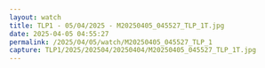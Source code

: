 ```yaml
---
layout: watch
title: TLP1 - 05/04/2025 - M20250405_045527_TLP_1T.jpg
date: 2025-04-05 04:55:27
permalink: /2025/04/05/watch/M20250405_045527_TLP_1
capture: TLP1/2025/202504/20250404/M20250405_045527_TLP_1T.jpg
---
```

